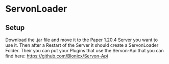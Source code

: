 # ServonLoader
## Setup
Download the .jar file and move it to the Paper 1.20.4 Server you want to use it. Then after a Restart of the Server it should create a ServonLoader Folder. Their you can  put your Plugins that use the Servon-Api that you can find here:
https://github.com/Blonicx/Servon-Api
